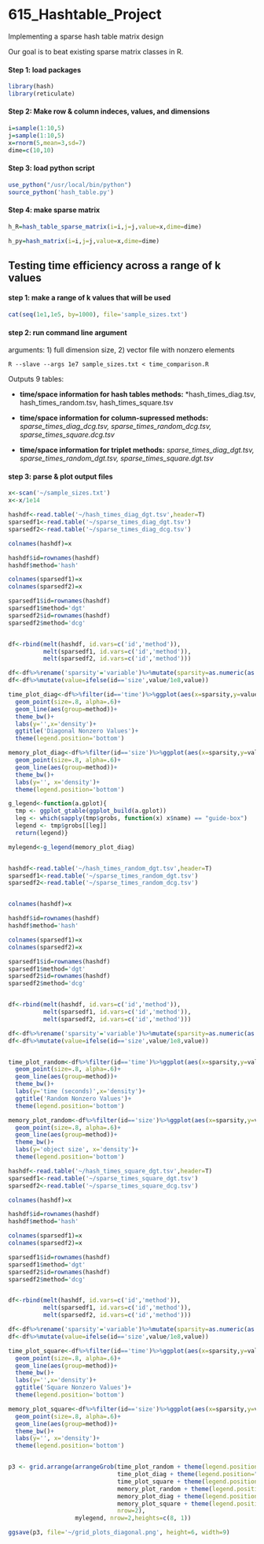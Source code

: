 # 615_Hashtable_Project
Implementing a sparse hash table matrix design

Our goal is to beat existing sparse matrix classes in R.
#### Step 1: load packages
```R
library(hash)
library(reticulate)
```

#### Step 2: Make row & column indeces, values, and dimensions
```R
i=sample(1:10,5)
j=sample(1:10,5)
x=rnorm(5,mean=3,sd=7)
dime=c(10,10)
```

#### Step 3: load python script
```R
use_python("/usr/local/bin/python")
source_python('hash_table.py')
```


#### Step 4: make sparse matrix
```R
h_R=hash_table_sparse_matrix(i=i,j=j,value=x,dime=dime)

h_py=hash_matrix(i=i,j=j,value=x,dime=dime)
```

## Testing time efficiency across a range of k values

#### step 1: make a range of k values that will be used 
```R
cat(seq(1e1,1e5, by=1000), file='sample_sizes.txt')
```

#### step 2: run command line argument
arguments: 1) full dimension size, 2) vector file with nonzero elements
```console
R --slave --args 1e7 sample_sizes.txt < time_comparison.R
```

Outputs 9 tables: 

- **time/space information for hash tables methods:** *hash_times_diag.tsv, hash_times_random.tsv, hash_times_square.tsv


- **time/space information for column-supressed methods:** *sparse_times_diag_dcg.tsv, sparse_times_random_dcg.tsv, sparse_times_square.dcg.tsv*

- **time/space information for triplet methods:** *sparse_times_diag_dgt.tsv, sparse_times_random_dgt.tsv, sparse_times_square.dgt.tsv*


#### step 3: parse & plot output files
```R
x<-scan('~/sample_sizes.txt')
x<-x/1e14

hashdf<-read.table('~/hash_times_diag_dgt.tsv',header=T)
sparsedf1<-read.table('~/sparse_times_diag_dgt.tsv')
sparsedf2<-read.table('~/sparse_times_diag_dcg.tsv')

colnames(hashdf)=x

hashdf$id=rownames(hashdf)
hashdf$method='hash'

colnames(sparsedf1)=x
colnames(sparsedf2)=x

sparsedf1$id=rownames(hashdf)
sparsedf1$method='dgt'
sparsedf2$id=rownames(hashdf)
sparsedf2$method='dcg'


df<-rbind(melt(hashdf, id.vars=c('id','method')), 
          melt(sparsedf1, id.vars=c('id','method')),
          melt(sparsedf2, id.vars=c('id','method')))

df<-df%>%rename('sparsity'='variable')%>%mutate(sparsity=as.numeric(as.character(sparsity)))
df<-df%>%mutate(value=ifelse(id=='size',value/1e8,value))

time_plot_diag<-df%>%filter(id=='time')%>%ggplot(aes(x=sparsity,y=value,color=method))+
  geom_point(size=.8, alpha=.6)+
  geom_line(aes(group=method))+
  theme_bw()+
  labs(y='',x='density')+
  ggtitle('Diagonal Nonzero Values')+
  theme(legend.position='bottom')

memory_plot_diag<-df%>%filter(id=='size')%>%ggplot(aes(x=sparsity,y=value,color=method))+
  geom_point(size=.8, alpha=.6)+
  geom_line(aes(group=method))+
  theme_bw()+
  labs(y='', x='density')+
  theme(legend.position='bottom')

g_legend<-function(a.gplot){
  tmp <- ggplot_gtable(ggplot_build(a.gplot))
  leg <- which(sapply(tmp$grobs, function(x) x$name) == "guide-box")
  legend <- tmp$grobs[[leg]]
  return(legend)}

mylegend<-g_legend(memory_plot_diag)


hashdf<-read.table('~/hash_times_random_dgt.tsv',header=T)
sparsedf1<-read.table('~/sparse_times_random_dgt.tsv')
sparsedf2<-read.table('~/sparse_times_random_dcg.tsv')


colnames(hashdf)=x

hashdf$id=rownames(hashdf)
hashdf$method='hash'

colnames(sparsedf1)=x
colnames(sparsedf2)=x

sparsedf1$id=rownames(hashdf)
sparsedf1$method='dgt'
sparsedf2$id=rownames(hashdf)
sparsedf2$method='dcg'


df<-rbind(melt(hashdf, id.vars=c('id','method')), 
          melt(sparsedf1, id.vars=c('id','method')),
          melt(sparsedf2, id.vars=c('id','method')))

df<-df%>%rename('sparsity'='variable')%>%mutate(sparsity=as.numeric(as.character(sparsity)))
df<-df%>%mutate(value=ifelse(id=='size',value/1e8,value))


time_plot_random<-df%>%filter(id=='time')%>%ggplot(aes(x=sparsity,y=value,color=method))+
  geom_point(size=.8, alpha=.6)+
  geom_line(aes(group=method))+
  theme_bw()+
  labs(y='time (seconds)',x='density')+
  ggtitle('Random Nonzero Values')+
  theme(legend.position='bottom')

memory_plot_random<-df%>%filter(id=='size')%>%ggplot(aes(x=sparsity,y=value,color=method))+
  geom_point(size=.8, alpha=.6)+
  geom_line(aes(group=method))+
  theme_bw()+
  labs(y='object size', x='density')+
  theme(legend.position='bottom')

hashdf<-read.table('~/hash_times_square_dgt.tsv',header=T)
sparsedf1<-read.table('~/sparse_times_square_dgt.tsv')
sparsedf2<-read.table('~/sparse_times_square_dcg.tsv')

colnames(hashdf)=x

hashdf$id=rownames(hashdf)
hashdf$method='hash'

colnames(sparsedf1)=x
colnames(sparsedf2)=x

sparsedf1$id=rownames(hashdf)
sparsedf1$method='dgt'
sparsedf2$id=rownames(hashdf)
sparsedf2$method='dcg'


df<-rbind(melt(hashdf, id.vars=c('id','method')), 
          melt(sparsedf1, id.vars=c('id','method')),
          melt(sparsedf2, id.vars=c('id','method')))

df<-df%>%rename('sparsity'='variable')%>%mutate(sparsity=as.numeric(as.character(sparsity)))
df<-df%>%mutate(value=ifelse(id=='size',value/1e8,value))

time_plot_square<-df%>%filter(id=='time')%>%ggplot(aes(x=sparsity,y=value,color=method))+
  geom_point(size=.8, alpha=.6)+
  geom_line(aes(group=method))+
  theme_bw()+
  labs(y='',x='density')+
  ggtitle('Square Nonzero Values')+
  theme(legend.position='bottom')

memory_plot_square<-df%>%filter(id=='size')%>%ggplot(aes(x=sparsity,y=value,color=method))+
  geom_point(size=.8, alpha=.6)+
  geom_line(aes(group=method))+
  theme_bw()+
  labs(y='', x='density')+
  theme(legend.position='bottom')


p3 <- grid.arrange(arrangeGrob(time_plot_random + theme(legend.position="none"),
                               time_plot_diag + theme(legend.position="none"),
                               time_plot_square + theme(legend.position="none"),
                               memory_plot_random + theme(legend.position="none"),
                               memory_plot_diag + theme(legend.position="none"),
                               memory_plot_square + theme(legend.position="none"),
                               nrow=2),
                   mylegend, nrow=2,heights=c(8, 1))

ggsave(p3, file='~/grid_plots_diagonal.png', height=6, width=9)
```
